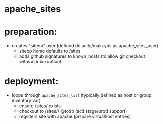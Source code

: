 apache_sites
============

preparation:
===

* creates "siteop" user (defined defaults/main.yml as apache_sites_user)
  * siteop home defaults to /sites
  * adds github signatures to known_hosts (to allow git checkout without interruption)
  

deployment:
===

* loops through `apache_sites_list` (typically defined as host or group inventory var)
  * ensure /sites/<org> exists
  * checkout to /sites/<org>/<name>  @todo (add stage/prod support)
  * registers site with apache (prepare virtualhost entries)
  